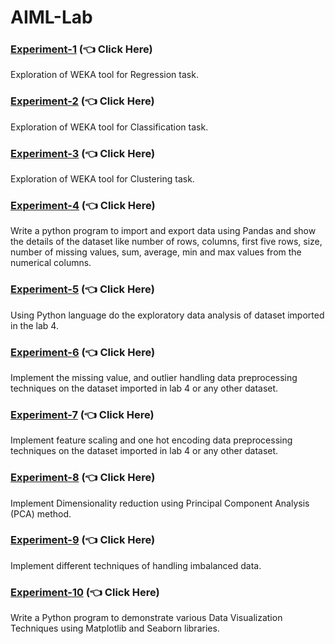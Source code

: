 # AIML-Lab

### [Experiment-1](./lab1) (👈 Click Here)
Exploration of WEKA tool for Regression task.

### [Experiment-2](./lab2) (👈 Click Here)
Exploration of WEKA tool for Classification task.

### [Experiment-3](./lab3) (👈 Click Here)
Exploration of WEKA tool for Clustering task.

### [Experiment-4](./lab4) (👈 Click Here)
Write a python program to import and export data using Pandas and show the details of the dataset like number of rows, columns, first five rows, size, number of missing values, sum, average, min and max values from the numerical columns.

### [Experiment-5](./lab5) (👈 Click Here)
Using Python language do the exploratory data analysis of dataset imported in the lab 4.

### [Experiment-6](./lab6) (👈 Click Here)
Implement the missing value, and outlier handling data preprocessing techniques on the dataset imported in lab 4 or any other dataset.

### [Experiment-7](./lab7) (👈 Click Here)
Implement feature scaling and one hot encoding data preprocessing techniques on the dataset imported in lab 4 or any other dataset.

### [Experiment-8](./lab8) (👈 Click Here)
Implement Dimensionality reduction using Principal Component Analysis (PCA) method.

### [Experiment-9](./lab9) (👈 Click Here)
Implement different techniques of handling imbalanced data.

### [Experiment-10](./lab10) (👈 Click Here)
Write a Python program to demonstrate various Data Visualization Techniques using Matplotlib and Seaborn libraries.
